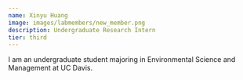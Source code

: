 ```yaml
---
name: Xinyu Huang
image: images/labmembers/new_member.png
description: Undergraduate Research Intern
tier: third
---
```


I am an undergraduate student majoring in Environmental Science and Management at UC Davis.